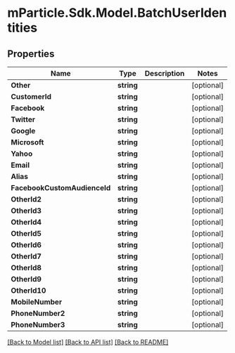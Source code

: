 # mParticle.Sdk.Model.BatchUserIdentities
## Properties

Name | Type | Description | Notes
------------ | ------------- | ------------- | -------------
**Other** | **string** |  | [optional] 
**CustomerId** | **string** |  | [optional] 
**Facebook** | **string** |  | [optional] 
**Twitter** | **string** |  | [optional] 
**Google** | **string** |  | [optional] 
**Microsoft** | **string** |  | [optional] 
**Yahoo** | **string** |  | [optional] 
**Email** | **string** |  | [optional] 
**Alias** | **string** |  | [optional] 
**FacebookCustomAudienceId** | **string** |  | [optional] 
**OtherId2** | **string** |  | [optional] 
**OtherId3** | **string** |  | [optional] 
**OtherId4** | **string** |  | [optional] 
**OtherId5** | **string** |  | [optional] 
**OtherId6** | **string** |  | [optional] 
**OtherId7** | **string** |  | [optional] 
**OtherId8** | **string** |  | [optional] 
**OtherId9** | **string** |  | [optional] 
**OtherId10** | **string** |  | [optional] 
**MobileNumber** | **string** |  | [optional] 
**PhoneNumber2** | **string** |  | [optional] 
**PhoneNumber3** | **string** |  | [optional] 

[[Back to Model list]](../README.md#documentation-for-models) [[Back to API list]](../README.md#documentation-for-api-endpoints) [[Back to README]](../README.md)

